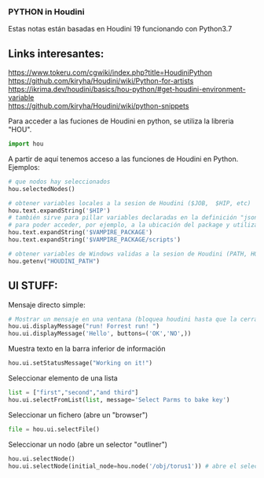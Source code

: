 ### PYTHON in Houdini

Estas notas están basadas en Houdini 19 funcionando con Python3.7   

## Links interesantes:   

https://www.tokeru.com/cgwiki/index.php?title=HoudiniPython   
https://github.com/kiryha/Houdini/wiki/Python-for-artists   
https://ikrima.dev/houdini/basics/hou-python/#get-houdini-environment-variable   
https://github.com/kiryha/Houdini/wiki/python-snippets   

Para acceder a las fuciones de Houdini en python, se utiliza la libreria "HOU".
```Python
import hou
```
A partir de aquí tenemos acceso a las funciones de Houdini en Python. Ejemplos:
```Python
# que nodos hay seleccionados
hou.selectedNodes()
```
```Python
# obtener variables locales a la sesion de Houdini ($JOB,  $HIP, etc)
hou.text.expandString('$HIP')
# también sirve para pillar variables declaradas en la definición "json" de un "package"
# para poder acceder, por ejemplo, a la ubicación del package y utilizar ese path para localizar cosas
hou.text.expandString('$VAMPIRE_PACKAGE')
hou.text.expandString('$VAMPIRE_PACKAGE/scripts')
```
```Python
# obtener variables de Windows validas a la sesion de Houdini (PATH, HOUDINI_PATH, etc.)
hou.getenv("HOUDINI_PATH") 
```
## UI STUFF:   
Mensaje directo simple:   
```Python
# Mostrar un mensaje en una ventana (bloquea houdini hasta que la cerramos)
hou.ui.displayMessage("run! Forrest run! ")
hou.ui.displayMessage('Hello', buttons=('OK','NO',)) 
```
Muestra texto en la barra inferior de información   
```Python
hou.ui.setStatusMessage("Working on it!")
```
Seleccionar elemento de una lista   
```Python
list = ["first","second","and third"]
hou.ui.selectFromList(list, message='Select Parms to bake key')
```
Seleccionar un fichero (abre un "browser")   
```Python
file = hou.ui.selectFile()
```
Seleccionar un nodo (abre un selector "outliner")   
```Python
hou.ui.selectNode()
hou.ui.selectNode(initial_node=hou.node('/obj/torus1')) # abre el selector con "torus1" del contexto /obj seleccionado 
```


